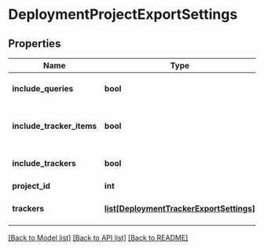 # DeploymentProjectExportSettings

## Properties
Name | Type | Description | Notes
------------ | ------------- | ------------- | -------------
**include_queries** | **bool** | Flag if queries are included. | [optional] 
**include_tracker_items** | **bool** | Flag if tracker items are included. | [optional] 
**include_trackers** | **bool** | Flag if trackers are included. | [optional] 
**project_id** | **int** | Project id | 
**trackers** | [**list[DeploymentTrackerExportSettings]**](DeploymentTrackerExportSettings.md) | Tracker export settings | [optional] 

[[Back to Model list]](../README.md#documentation-for-models) [[Back to API list]](../README.md#documentation-for-api-endpoints) [[Back to README]](../README.md)

